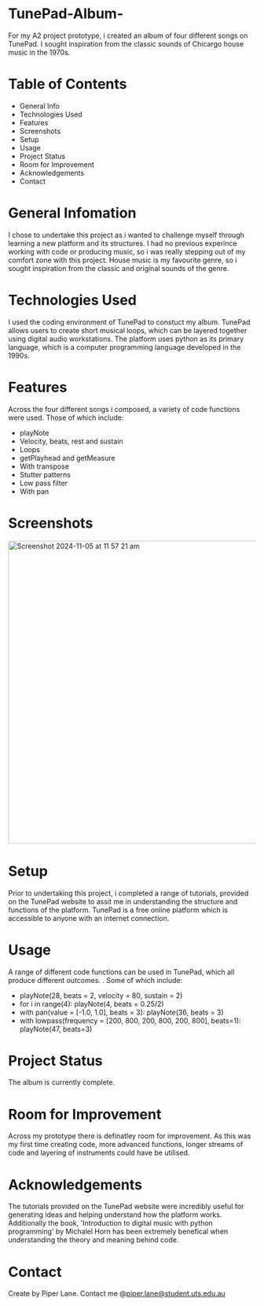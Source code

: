 # TunePad-Album-
For my A2 project prototype, i created an album of four different songs on TunePad. I sought inspiration from the classic sounds of Chicargo house music in the 1970s. 

# Table of Contents
- General Info
- Technologies Used
- Features
- Screenshots
- Setup
- Usage
- Project Status
- Room for Improvement
- Acknowledgements
- Contact 

# General Infomation 
I chose to undertake this project as i wanted to challenge myself through learning a new platform and its structures. I had no previous experince working with code or producing music, so i was really stepping out of my comfort zone with this project. House music is my favourite genre, so i sought inspiration from the classic and original sounds of the genre. 

# Technologies Used 
I used the coding environment of TunePad to constuct my album. TunePad allows users to create short musical loops, which can be layered together using digital audio workstations. The platform uses python as its primary language, which is a computer programming language developed in the 1990s. 

# Features 
Across the four different songs i composed, a variety of code functions were used. Those of which include: 
- playNote
- Velocity, beats, rest and sustain
- Loops
- getPlayhead and getMeasure
- With transpose
- Stutter patterns
- Low pass filter
- With pan
  
# Screenshots 
<img width="615" alt="Screenshot 2024-11-05 at 11 57 21 am" src="https://github.com/user-attachments/assets/ec804161-0580-4351-84b7-0f54ca91d470">

# Setup 
Prior to undertaking this project, i completed a range of tutorials, provided on the TunePad website to assit me in understanding the structure and functions of the platform. TunePad is a free online platform which is accessible to anyone with an internet connection. 

# Usage 
A range of different code functions can be used in TunePad, which all produce different outcomes. . Some of which include: 
- playNote(28, beats = 2, velocity = 80, sustain = 2)
- for i in range(4): 
    playNote(4, beats = 0.25/2)
- with pan(value = [-1.0, 1.0], beats = 3):
    playNote(36, beats = 3)
- with lowpass(frequency = [200, 800, 200, 800, 200, 800], beats=1):
    playNote(47, beats=3)
  
# Project Status 
The album is currently complete. 

# Room for Improvement 
Across my prototype there is definatley room for improvement. As this was my first time creating code, more advanced functions, longer streams of code and layering of instruments could have be utilised. 

# Acknowledgements 
The tutorials provided on the TunePad website were incredibly useful for generating ideas and helping understand how the platform works. Additionally the book, 'Introduction to digital music with python programming' by Michalel Horn has been extremely benefical when understanding the theory and meaning behind code. 

# Contact 
Create by Piper Lane. Contact me @piper.lane@student.uts.edu.au 
